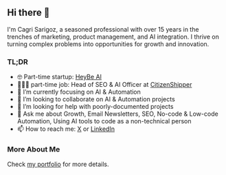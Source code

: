 ## Hi there 👋

I'm Cagri Sarigoz, a seasoned professional with over 15 years in the trenches of marketing, product management, and AI integration. I thrive on turning complex problems into opportunities for growth and innovation.

### TL;DR

- 🤓 Part-time startup: [HeyBe AI](https://heybe.ai/)
- 🧑🏻‍💻 part-time job: Head of SEO & AI Officer at [CitizenShipper](https://citizenshipper.com)
- 🌱 I’m currently focusing on AI & Automation
- 👯 I’m looking to collaborate on AI & Automation projects
- 🤔 I’m looking for help with poorly-documented projects
- 💬 Ask me about Growth, Email Newsletters, SEO, No-code & Low-code Automation, Using AI tools to code as a non-technical person
- 📫 How to reach me: [X](https://twitter.com/intent/follow?ref_src=twterm^follow|twgr^cagrisarigoz&region=follow_link&screen_name=cagrisarigoz) or [LinkedIn](https://www.linkedin.com/in/cagrisarigoz)

### More About Me

Check [my portfolio](https://cagrisarigoz.com/portfolio/) for more details.

